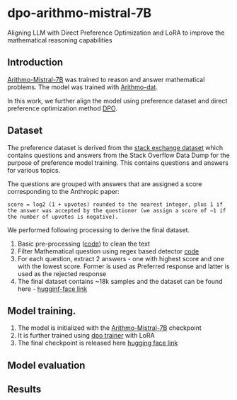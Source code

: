 # dpo-arithmo-mistral-7B
Aligning LLM with Direct Preference Optimization and LoRA to improve the mathematical reasoning capabilities

## Introduction
[Arithmo-Mistral-7B](https://github.com/akjindal53244/Arithmo-Mistral-7B) was trained to reason and answer mathematical problems. The model was trained with [Arithmo-dat](https://huggingface.co/datasets/akjindal53244/Arithmo-Data).

In this work, we further align the model using preference dataset and direct preference optimization method [DPO](https://arxiv.org/abs/2305.18290).

## Dataset
The preference dataset is derived from the [stack exchange dataset](https://huggingface.co/datasets/HuggingFaceH4/stack-exchange-preferences) which contains questions and answers from the Stack Overflow Data Dump for the purpose of preference model training. This contains questions and answers for various topics.

The questions are grouped with answers that are assigned a score corresponding to the Anthropic paper:
```
score = log2 (1 + upvotes) rounded to the nearest integer, plus 1 if the answer was accepted by the questioner (we assign a score of −1 if the number of upvotes is negative).
```

We performed following processing to derive the final dataset.
1) Basic pre-processing ([code]()) to clean the text
2) Filter Mathematical question using regex based detector [code]()
3) For each question, extract 2 answers - one with highest score and one with the lowest score. Former is used as Preferred response and latter is used as the rejected response
4) The final dataset contains ~18k samples and the dataset can be found here - [hugginf-face link]()

## Model training.
1) The model is initialized with the [Arithmo-Mistral-7B](https://huggingface.co/akjindal53244/Arithmo-Mistral-7B) checkpoint
2) It is further trained using [dpo trainer](https://huggingface.co/docs/trl/main/en/dpo_trainer) with LoRA
3) The final checkpoint is released here [hugging face link]()

## Model evaluation

## Results
